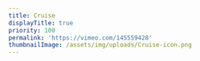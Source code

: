 ```yaml
---
title: Cruise
displayTitle: true
priority: 100
permalink: 'https://vimeo.com/145559428'
thumbnailImage: /assets/img/uploads/Cruise-icon.png
---
```


